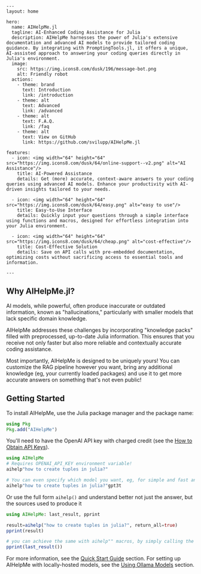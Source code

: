 ```@raw html
---
layout: home

hero:
  name: AIHelpMe.jl
  tagline: AI-Enhanced Coding Assistance for Julia
  description: AIHelpMe harnesses the power of Julia's extensive documentation and advanced AI models to provide tailored coding guidance. By integrating with PromptingTools.jl, it offers a unique, AI-assisted approach to answering your coding queries directly in Julia's environment.
  image:
    src: https://img.icons8.com/dusk/196/message-bot.png
    alt: Friendly robot
  actions:
    - theme: brand
      text: Introduction
      link: /introduction
    - theme: alt
      text: Advanced
      link: /advanced
    - theme: alt
      text: F.A.Q.
      link: /faq
    - theme: alt
      text: View on GitHub
      link: https://github.com/svilupp/AIHelpMe.jl

features:
  - icon: <img width="64" height="64" src="https://img.icons8.com/dusk/64/online-support--v2.png" alt="AI Assistance"/>
    title: AI-Powered Assistance
    details: Get (more) accurate, context-aware answers to your coding queries using advanced AI models. Enhance your productivity with AI-driven insights tailored to your needs.

  - icon: <img width="64" height="64" src="https://img.icons8.com/dusk/64/easy.png" alt="easy to use"/>
    title: Easy-to-Use Interface
    details: Quickly input your questions through a simple interface using functions and macros, designed for effortless integration into your Julia environment.

  - icon: <img width="64" height="64" src="https://img.icons8.com/dusk/64/cheap.png" alt="cost-effective"/>
    title: Cost-Effective Solution
    details: Save on API calls with pre-embedded documentation, optimizing costs without sacrificing access to essential tools and information.

---
```

## Why AIHelpMe.jl?

AI models, while powerful, often produce inaccurate or outdated information, known as "hallucinations," particularly with smaller models that lack specific domain knowledge. 

AIHelpMe addresses these challenges by incorporating "knowledge packs" filled with preprocessed, up-to-date Julia information. This ensures that you receive not only faster but also more reliable and contextually accurate coding assistance. 

Most importantly, AIHelpMe is designed to be uniquely yours! You can customize the RAG pipeline however you want, bring any additional knowledge (eg, your currently loaded packages) and use it to get more accurate answers on something that's not even public!

## Getting Started

To install AIHelpMe, use the Julia package manager and the package name:

```julia
using Pkg
Pkg.add("AIHelpMe")
```

You'll need to have the OpenAI API key with charged credit (see the [How to Obtain API Keys](@ref)).

```julia
using AIHelpMe
# Requires OPENAI_API_KEY environment variable!
aihelp"how to create tuples in julia?"

# You can even specify which model you want, eg, for simple and fast answers use "gpt3t" = GPT-3.5 Turbo
aihelp"how to create tuples in julia?"gpt3t
```

Or use the full form `aihelp()` and understand better not just the answer, but the sources used to produce it
```julia
using AIHelpMe: last_result, pprint

result=aihelp("how to create tuples in julia?", return_all=true)
pprint(result)

# you can achieve the same with aihelp"" macros, by simply calling the "last_result"
pprint(last_result())
```
For more information, see the [Quick Start Guide](@ref) section. For setting up AIHelpMe with locally-hosted models, see the [Using Ollama Models](@ref) section.